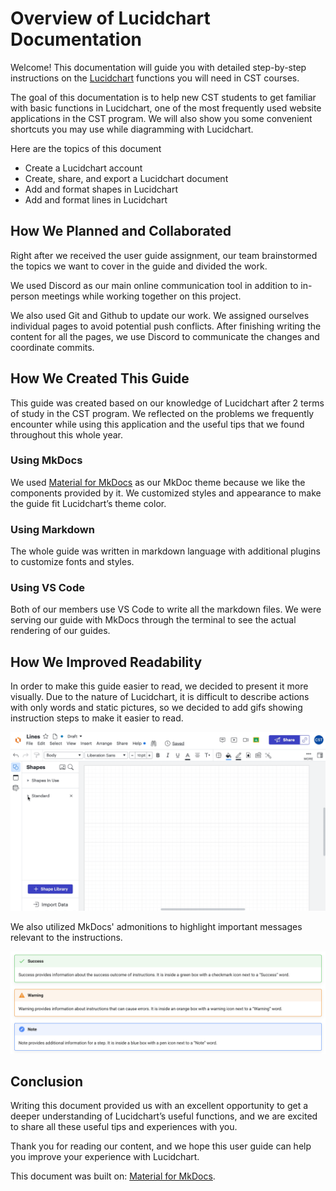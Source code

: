 # Overview of Lucidchart Documentation

Welcome! This documentation will guide you with detailed step-by-step instructions on the [Lucidchart](https://www.lucidchart.com/) functions you will need in CST courses.

The goal of this documentation is to help new CST students to get familiar with basic functions in Lucidchart, one of the most frequently used website applications in the CST program. We will also show you some convenient shortcuts you may use while diagramming with Lucidchart.

Here are the topics of this document

* Create a Lucidchart account
* Create, share, and export a Lucidchart document
* Add and format shapes in Lucidchart
* Add and format lines in Lucidchart

## How We Planned and Collaborated

Right after we received the user guide assignment, our team brainstormed the topics we want to cover in the guide and divided the work.

We used Discord as our main online communication tool in addition to in-person meetings while working together on this project.

We also used Git and Github to update our work. We assigned ourselves individual pages to avoid potential push conflicts. After finishing writing the content for all the pages, we use Discord to communicate the changes and coordinate commits.

## How We Created This Guide

This guide was created based on our knowledge of Lucidchart after 2 terms of study in the CST program. We reflected on the problems we frequently encounter while using this application and the useful tips that we found throughout this whole year.

### Using MkDocs

We used [Material for MkDocs](https://squidfunk.github.io/mkdocs-material/) as our MkDoc theme because we like the components provided by it. We customized styles and appearance to make the guide fit Lucidchart’s theme color.

### Using Markdown

The whole guide was written in markdown language with additional plugins to customize fonts and styles.

### Using VS Code

Both of our members use VS Code to write all the markdown files. We were serving our guide with MkDocs through the terminal to see the actual rendering of our guides.

## How We Improved Readability

In order to make this guide easier to read, we decided to present it more visually.
Due to the nature of Lucidchart, it is difficult to describe actions with only words and static pictures, so we decided to add gifs showing instruction steps to make it easier to read.

![Drag a line from the Shapes set](docs/images/drag_line_from_shapes_set.gif)

We also utilized MkDocs' admonitions to highlight important messages relevant to the instructions.

![Admonitions](docs/images/Admonitions.png)

## Conclusion

Writing this document provided us with an excellent opportunity to get a deeper understanding of Lucidchart’s useful functions, and we are excited to share all these useful tips and experiences with you.

Thank you for reading our content, and we hope this user guide can help you improve your experience with Lucidchart.

This document was built on: [Material for MkDocs](https://squidfunk.github.io/mkdocs-material/).
